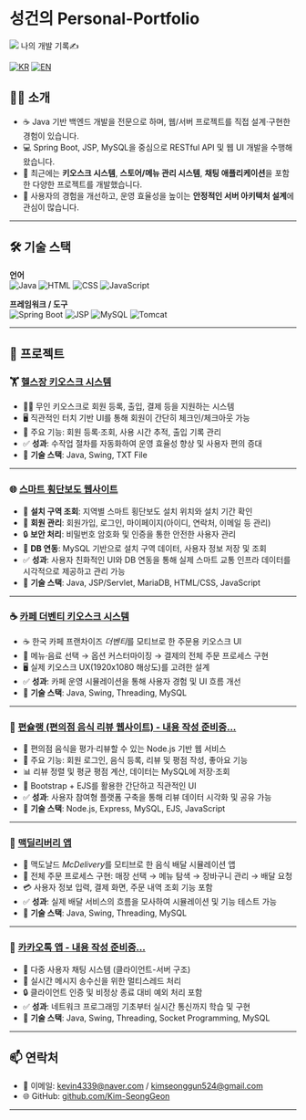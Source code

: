# 성건의 Personal-Portfolio

<img src="https://capsule-render.vercel.app/api?type=waving&color=0f62fe&height=150&section=header&text=코드로%20성장하는%20나의%20기록&fontSize=40" />
나의 개발 기록✍️

[![KR](https://img.shields.io/badge/README-한국어-blue)](./README.ko.md)
[![EN](https://img.shields.io/badge/README-English-red)](./README.md)

## 🧑‍💻 소개

- ☕ Java 기반 백엔드 개발을 전문으로 하며, 웹/서버 프로젝트를 직접 설계·구현한 경험이 있습니다.  
- 💻 Spring Boot, JSP, MySQL을 중심으로 RESTful API 및 웹 UI 개발을 수행해 왔습니다.  
- 📌 최근에는 **키오스크 시스템**, **스토어/메뉴 관리 시스템**, **채팅 애플리케이션**을 포함한 다양한 프로젝트를 개발했습니다.  
- 🎯 사용자의 경험을 개선하고, 운영 효율성을 높이는 **안정적인 서버 아키텍처 설계**에 관심이 많습니다.  

---

## 🛠️ 기술 스택

**언어**  
![Java](https://img.shields.io/badge/Java-007396?style=flat&logo=java&logoColor=white)
![HTML](https://img.shields.io/badge/HTML5-E34F26?style=flat&logo=html5&logoColor=white)
![CSS](https://img.shields.io/badge/CSS3-1572B6?style=flat&logo=css3&logoColor=white)
![JavaScript](https://img.shields.io/badge/JavaScript-F7DF1E?style=flat&logo=javascript&logoColor=black)

**프레임워크 / 도구**  
![Spring Boot](https://img.shields.io/badge/Spring_Boot-6DB33F?style=flat&logo=spring-boot&logoColor=white)
![JSP](https://img.shields.io/badge/JSP-007396?style=flat)
![MySQL](https://img.shields.io/badge/MySQL-4479A1?style=flat&logo=mysql&logoColor=white)
![Tomcat](https://img.shields.io/badge/Apache_Tomcat-F8DC75?style=flat&logo=apachetomcat&logoColor=black)

---

## 📁 프로젝트

### 🏋️ [헬스장 키오스크 시스템](https://github.com/Kim-SeongGeon/Personal-Portfolio/blob/main/README.gym.ko.md)
- 🏋️‍♂️ 무인 키오스크로 회원 등록, 출입, 결제 등을 지원하는 시스템  
- 🖥️ 직관적인 터치 기반 UI를 통해 회원이 간단히 체크인/체크아웃 가능  
- 🔄 주요 기능: 회원 등록·조회, 사용 시간 추적, 출입 기록 관리  
- ✅ **성과**: 수작업 절차를 자동화하여 운영 효율성 향상 및 사용자 편의 증대  
- 🔧 **기술 스택**: Java, Swing, TXT File  

---

### 🌐 [스마트 횡단보도 웹사이트](https://github.com/Kim-SeongGeon/Personal-Portfolio/blob/main/README.smartcrosswalk.ko.md)
- 📍 **설치 구역 조회**: 지역별 스마트 횡단보도 설치 위치와 설치 기간 확인
- 👤 **회원 관리**: 회원가입, 로그인, 마이페이지(아이디, 연락처, 이메일 등 관리)
- 🔒 **보안 처리**: 비밀번호 암호화 및 인증을 통한 안전한 사용자 관리
- 💾 **DB 연동**: MySQL 기반으로 설치 구역 데이터, 사용자 정보 저장 및 조회
- ✅ **성과**: 사용자 친화적인 UI와 DB 연동을 통해 실제 스마트 교통 인프라 데이터를 시각적으로 제공하고 관리 가능
- 🔧 **기술 스택**: Java, JSP/Servlet, MariaDB, HTML/CSS, JavaScript

---

### ☕ [카페 더벤티 키오스크 시스템](https://github.com/Kim-SeongGeon/Personal-Portfolio/blob/main/README.theventi.ko.md)
- ☕ 한국 카페 프랜차이즈 *더벤티*를 모티브로 한 주문용 키오스크 UI  
- 🧋 메뉴·음료 선택 → 옵션 커스터마이징 → 결제의 전체 주문 프로세스 구현  
- 🖥️ 실제 키오스크 UX(1920x1080 해상도)를 고려한 설계  
- ✅ **성과**: 카페 운영 시뮬레이션을 통해 사용자 경험 및 UI 흐름 개선  
- 🔧 **기술 스택**: Java, Swing, Threading, MySQL  

---

### 🍙 [편슐랭 (편의점 음식 리뷰 웹사이트) - 내용 작성 준비중...](https://github.com/Kim-SeongGeon/Personal-Portfolio/blob/main/README.pyeonchelin.ko.md)
- 🍱 편의점 음식을 평가·리뷰할 수 있는 Node.js 기반 웹 서비스  
- 📝 주요 기능: 회원 로그인, 음식 등록, 리뷰 및 평점 작성, 좋아요 기능  
- 📊 리뷰 정렬 및 평균 평점 계산, 데이터는 MySQL에 저장·조회  
- 🎨 Bootstrap + EJS를 활용한 간단하고 직관적인 UI  
- ✅ **성과**: 사용자 참여형 플랫폼 구축을 통해 리뷰 데이터 시각화 및 공유 가능  
- 🔧 **기술 스택**: Node.js, Express, MySQL, EJS, JavaScript  

---

### 🍔 [맥딜리버리 앱](https://github.com/Kim-SeongGeon/Personal-Portfolio/blob/main/README.mcdeliveryapp.ko.md)
- 🍔 맥도날드 *McDelivery*를 모티브로 한 음식 배달 시뮬레이션 앱  
- 📱 전체 주문 프로세스 구현: 매장 선택 → 메뉴 탐색 → 장바구니 관리 → 배달 요청  
- 💳 사용자 정보 입력, 결제 화면, 주문 내역 조회 기능 포함  
- ✅ **성과**: 실제 배달 서비스의 흐름을 모사하여 시뮬레이션 및 기능 테스트 가능  
- 🔧 **기술 스택**: Java, Swing, Threading, MySQL  

---

### 💬 [카카오톡 앱 - 내용 작성 준비중...](https://github.com/Kim-SeongGeon/Personal-Portfolio/blob/main/README.kakaotalkapp.ko.md)
- 💬 다중 사용자 채팅 시스템 (클라이언트-서버 구조)  
- 🧵 실시간 메시지 송수신을 위한 멀티스레드 처리  
- 🔒 클라이언트 인증 및 비정상 종료 대비 예외 처리 포함  
- ✅ **성과**: 네트워크 프로그래밍 기초부터 실시간 통신까지 학습 및 구현  
- 🔧 **기술 스택**: Java, Swing, Threading, Socket Programming, MySQL  

---

## 📫 연락처

- 📧 이메일: kevin4339@naver.com / kimseonggun524@gmail.com  
- 🌐 GitHub: [github.com/Kim-SeongGeon](https://github.com/Kim-SeongGeon)  

---

